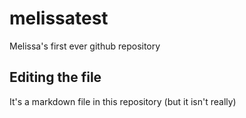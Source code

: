 # melissatest
Melissa's first ever github repository

## Editing the file
It's a markdown file in this repository (but it isn't really)
